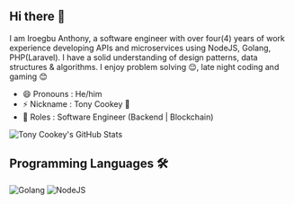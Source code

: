 ## Hi there 👋

I am Iroegbu Anthony, a software engineer with over four(4) years of work experience developing APIs and microservices using NodeJS, Golang, PHP(Laravel). I have a solid understanding of design patterns, data structures & algorithms. I enjoy problem solving 😌, late night coding and gaming 😊


- 😄   Pronouns : He/him
- ⚡    Nickname : Tony Cookey 🤯 
- 🙌   Roles : Software Engineer (Backend | Blockchain)

![Tony Cookey's GitHub Stats](https://github-readme-stats.vercel.app/api?username=TonyCookey&show_icons=true&include_all_commits=true&count_private=true&theme=tokyonight&hide_border=true)


## Programming Languages 🛠️

![Golang](https://img.shields.io/badge/Go-Advanced-blue?style=for-the-badge&logo=go)
![NodeJS](https://img.shields.io/badge/Javascript-Advanced-yellow?style=for-the-badge&logo=javascript)

